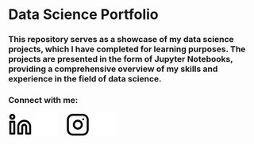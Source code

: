 # Data Science Portfolio
### This repository serves as a showcase of my data science projects, which I have completed for learning purposes. The projects are presented in the form of Jupyter Notebooks, providing a comprehensive overview of my skills and experience in the field of data science.


### Connect with me:

[![website](./img/linkedin-light.svg)](https://linkedin.com/in/amido84#gh-light-mode-only)
[![website](./img/linkedin-dark.svg)](https://linkedin.com/in/amido84#gh-dark-mode-only)
&nbsp;&nbsp;
[![website](./img/instagram-light.svg)](https://instagram.com/amido_84#gh-light-mode-only)
[![website](./img/instagram-dark.svg)](https://instagram.com/amido_84#gh-dark-mode-only)
